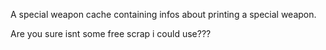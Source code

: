 A special weapon cache containing infos about printing a special weapon. 

Are you sure isnt some free scrap i could use??? 
